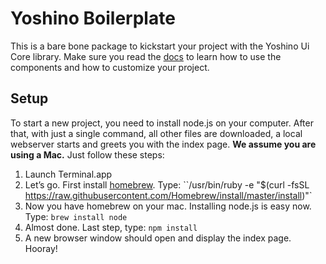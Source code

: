 # Yoshino Boilerplate

This is a bare bone package to kickstart your project with the Yoshino Ui Core library. Make sure you read the [docs](https://yoshino.digital/ui-core/docs/) to learn how to use the components and how to customize your project.

## Setup

To start a new project, you need to install node.js on your computer. After that, with just a single command, all other files are downloaded, a local webserver starts and greets you with the index page. **We assume you are using a Mac.** Just follow these steps:

1. Launch Terminal.app
2. Let’s go. First install [homebrew](http://brew.sh). Type: ``/usr/bin/ruby -e "$(curl -fsSL https://raw.githubusercontent.com/Homebrew/install/master/install)"`
3. Now you have homebrew on your mac. Installing node.js is easy now. Type: `brew install node`
4. Almost done. Last step, type: `npm install`
5. A new browser window should open and display the index page. Hooray!